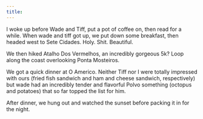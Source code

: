 ```yaml
---
title:
---
```


I woke up before Wade and Tiff, put a pot of coffee on, then read for a while. When wade and tiff got up, we put down some breakfast, then headed west to Sete Cidades. Holy. Shit. Beautiful.

We then hiked Atalho Dos Vermelhos, an incredibly gorgeous 5k? Loop along the coast overlooking Ponta Mosteiros.

We got a quick dinner at O Americo. Neither Tiff nor I were totally impressed with ours (fried fish sandwich and ham and cheese sandwich, respectively) but wade had an incredibly tender and flavorful Polvo something (octopus and potatoes) that so far topped the list for him.

After dinner, we hung out and watched the sunset before packing it in for the night.